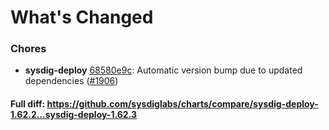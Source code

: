 # What's Changed

### Chores
- **sysdig-deploy** [68580e9c](https://github.com/sysdiglabs/charts/commit/68580e9c3e07474fd607589d084abdd83f61ddc9): Automatic version bump due to updated dependencies ([#1906](https://github.com/sysdiglabs/charts/issues/1906))
#### Full diff: https://github.com/sysdiglabs/charts/compare/sysdig-deploy-1.62.2...sysdig-deploy-1.62.3
